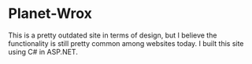 # Planet-Wrox
This is a pretty outdated site in terms of design, but I believe the functionality is still pretty common among websites today.  I built this site using C# in ASP.NET.
